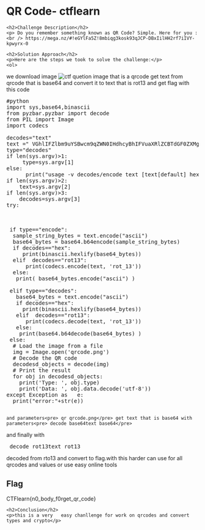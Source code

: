<!DOCTYPE html>
<html>

<body>
    <h1>QR Code- ctflearn</h1>

    <h2>Challenge Description</h2>
    <p> Do you remember something known as QR Code? Simple. Here for you : <br /> https://mega.nz/#!eGYlFa5Z!8mbiqg3kosk93qJCP-DBxIilHH2rf7iIVY-kpwyrx-0
</p>
 
    <h2>Solution Approach</h2>
    <p>Here are the steps we took to solve the challenge:</p>
    <ol>
we download image 
<img src=" https://cybersecctf.github.io/blog/2024/practice/ctflearn/QRCode/qrcode.png" alt="ctf quetion image" class="inline"/>
that is a qrcode
get text from qrcode that is base64 and convert it to text that is rot13 and get flag
with this code 
<pre>
#python
import sys,base64,binascii
from pyzbar.pyzbar import decode
from PIL import Image
import codecs

decodes="text"
text =" VGhlIFZlbm9uYSBwcm9qZWN0IHdhcyBhIFVuaXRlZCBTdGF0ZXMgY291bnRlcmludGVsbGlnZW5jZSBwcm9ncmFtIGluaXRpYXRlZCBkdXJpbmcgV29ybGQgV2FyIElJLg=="
type="decodes"
if len(sys.argv)>1:
     type=sys.argv[1]
else:
      print("usage -v decodes/encode text [text[default] hex base64]")
if len(sys.argv)>2:
    text=sys.argv[2]
if len(sys.argv)>3:
    decodes=sys.argv[3]       
try:

 
 
 if type=="encode":
  sample_string_bytes = text.encode("ascii") 
  base64_bytes = base64.b64encode(sample_string_bytes) 
  if decodes=="hex":
     print(binascii.hexlify(base64_bytes))
  elif  decodes=="rot13":
      print(codecs.encode(text, 'rot_13'))
  else:  
   print( base64_bytes.encode("ascii") )
 
 elif type=="decodes":
   base64_bytes = text.encode("ascii") 
   if decodes=="hex":
     print(binascii.hexlify(base64_bytes))
   elif  decodes=="rot13":
      print(codecs.decode(text, 'rot_13'))
   else: 
    print(base64.b64decode(base64_bytes) )
 else:
  # Load the image from a file
  img = Image.open('qrcode.png')
  # Decode the QR code 
  decodesd_objects = decode(img)
  # Print the result
  for obj in decodesd_objects:
    print('Type: ', obj.type)
    print('Data: ', obj.data.decode('utf-8'))
except Exception as   e:
  print("error:"+str(e))

</pre>
    and parameters<pre> qr qrcode.png</pre> get text that is base64 with parameters<pre> decode base64text base64</pre> 
and finally with <pre> decode rot13text rot13</pre> decoded from rto13 and convert to flag.with this harder can use for all qrcodes  and values or use 
easy online tools
    </ol>
<br>
    <h2>Flag</h2>
    <p class="flag">CTFlearn{n0_body_f0rget_qr_code}
</p>

    <h2>Conclusion</h2>
    <p>this is a very   easy chanllenge for work on qrcodes and convert types and crypto</p>
</body>
</html>


